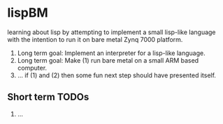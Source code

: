 # lispBM

learning about lisp by attempting to implement a small lisp-like language with the intention to run it on bare metal Zynq 7000 platform.

1. Long term goal: Implement an interpreter for a lisp-like language.
2. Long term goal: Make (1) run bare metal on a small ARM based computer.
3. ... if (1) and (2) then some fun next step should have presented itself. 

## Short term TODOs

1. ... 